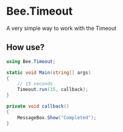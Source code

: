 # Bee.Timeout
A very simple way to work with the Timeout

## How use?

```csharp
using Bee.Timeout;

static void Main(string[] args)
{
    // 15 seconds
    Timeout.run(15, callback);
}

private void callback()
{
    MessageBox.Show("Completed");
}
```
